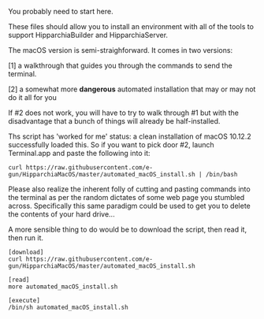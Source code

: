 You probably need to start here. 

These files should allow you to install an environment with all of the tools to support 
HipparchiaBuilder and HipparchiaServer.

The macOS version is semi-straighforward. It comes in two versions: 

[1] a walkthrough that guides you through the commands to send the terminal. 

[2] a somewhat more **dangerous** automated installation that may or may not do it all for you

If #2 does not work, you will have to try to walk through #1 but with the disadvantage
that a bunch of things will already be half-installed. 

Ths script has 'worked for me' status: a clean installation of macOS 10.12.2 successfully loaded this.
So if you want to pick door #2, launch Terminal.app and paste the following into it:

```
curl https://raw.githubusercontent.com/e-gun/HipparchiaMacOS/master/automated_macOS_install.sh | /bin/bash
```

Please also realize the inherent folly of cutting and pasting commands into the terminal
as per the random dictates of some web page you stumbled across. Specifically this same
paradigm could be used to get you to delete the contents of your hard drive...

A more sensible thing to do would be to download the script, then read it, then run it. 


```
[download]
curl https://raw.githubusercontent.com/e-gun/HipparchiaMacOS/master/automated_macOS_install.sh

[read]
more automated_macOS_install.sh

[execute]
/bin/sh automated_macOS_install.sh
```